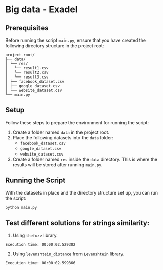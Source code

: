 # Big data - Exadel

## Prerequisites

Before running the script `main.py`, ensure that you have created the following directory structure in the project root:
```
project-root/
├── data/
│ └── res/
│   └── result1.csv
│   └── result2.csv
│   └── result3.csv
│ ├── facebook_dataset.csv
│ ├── google_dataset.csv
│ └── website_dataset.csv
└── main.py
```
## Setup

Follow these steps to prepare the environment for running the script:

1. Create a folder named `data` in the project root.
2. Place the following datasets into the `data` folder:
   - `facebook_dataset.csv`
   - `google_dataset.csv`
   - `website_dataset.csv`
3. Create a folder named `res` inside the `data` directory. This is where the results will be stored after running `main.py`.

## Running the Script

With the datasets in place and the directory structure set up, you can run the script:

```sh
python main.py
```

## Test different solutions for strings similarity:

1.  Using `thefuzz` library.

```
Execution time: 00:00:02.529302
```

2. Using `levenshtein_distance` from `Levenshtein` library.

```
Execution time: 00:00:02.599366
```
